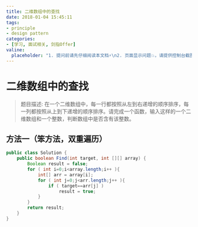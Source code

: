 ```yaml
---
title: 二维数组中的查找
date: 2018-01-04 15:45:11
tags:
- principle
- design pattern
categories:
- [学习, 面试相关, 剑指Offer]
valine:
  placeholder: "1. 提问前请先仔细阅读本文档⚡\n2. 页面显示问题💥，请提供控制台截图📸或者您的测试网址\n3. 其他任何报错💣，请提供详细描述和截图📸，祝食用愉快💪"
---
```


# 二维数组中的查找

> 题目描述: 在一个二维数组中，每一行都按照从左到右递增的顺序排序，每一列都按照从上到下递增的顺序排序。请完成一个函数，输入这样的一个二维数组和一个整数，判断数组中是否含有该整数。

## 方法一（笨方法，双重遍历）

```java
public class Solution {
    public boolean Find(int target, int [][] array) {
        Boolean result = false;
        for ( int i=0;i<array.length;i++ ){
            int[] arr = array[i];
            for ( int j=0;j<arr.length;j++ ){
                if ( target==arr[j] )
                    result = true;
            }
        }
        return result;
    }
}
```


